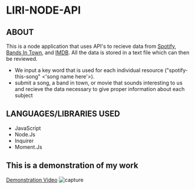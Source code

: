 # LIRI-NODE-API

## ABOUT
This is a node application that uses API's to recieve data from 
[Spotify](https://www.spotify.com/us/), [Bands In Town](https://manager.bandsintown.com/),
and [IMDB](https://www.imdb.com/). All the data is stored in a text file which can then be reviewed.
- We input a key word that is used for each individual resource ("spotify-this-song" <'song name here'>). 
- submit a song, a band in town, or movie that sounds interesting to us and recieve the data necessary to give proper information about each subject 

## LANGUAGES/LIBRARIES USED
- JavaScript
- Node.Js
- Inquirer
- Moment.Js

## This is a demonstration of my work
[Demonstration Video](https://drive.google.com/file/d/1VlER67m4qXdK8PtHI2AbZx0-IJU7tGai/view)
![capture](https://user-images.githubusercontent.com/40511023/48926845-f81dae80-ee96-11e8-83c4-80ce21297151.PNG)


